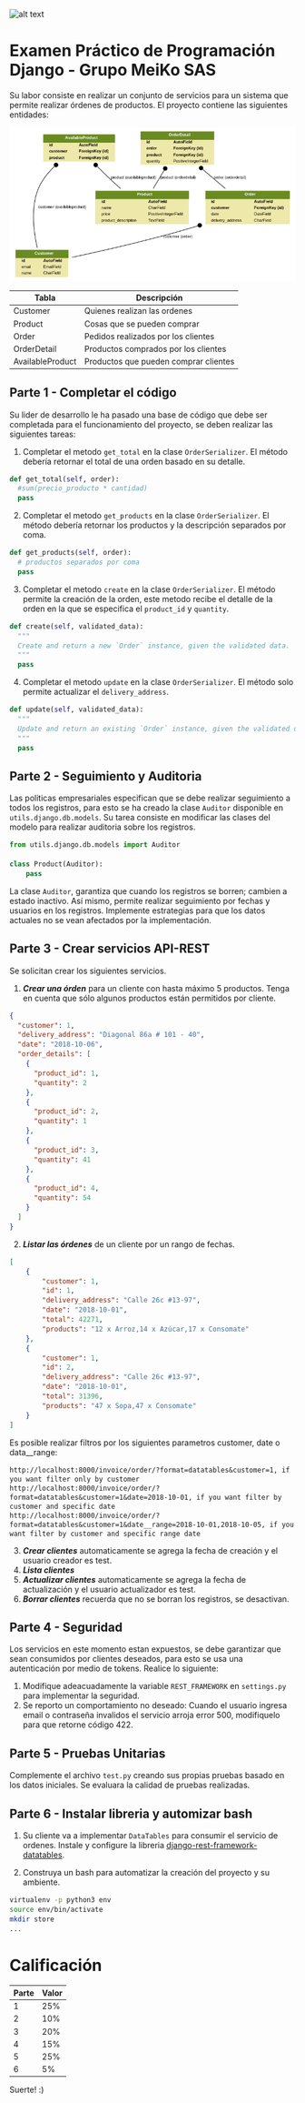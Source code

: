 ![alt text](https://www.grupomeiko.com/wp-content/uploads/2018/03/Logo-Nuevo-PNG-3-e1520606888292.png)
# Examen Práctico de Programación Django - Grupo MeiKo SAS

Su labor consiste en realizar un conjunto de servicios para un sistema que permite realizar órdenes de productos. 
El proyecto contiene las siguientes entidades:

![alt text](doc/models.png)

| Tabla | Descripción |
| ------------- | ------------- |
| Customer | Quienes realizan las ordenes |
| Product | Cosas que se pueden comprar |
| Order | Pedidos realizados por los clientes |
| OrderDetail | Productos comprados por los clientes |
| AvailableProduct | Productos que pueden comprar clientes |

## Parte 1 - Completar el código

Su lider de desarrollo le ha pasado una base de código que debe ser completada para el funcionamiento del proyecto, se 
deben realizar las siguientes tareas:

1. Completar el metodo `get_total` en la clase `OrderSerializer`. El método debería retornar el total de una orden
basado en su detalle.
```python
def get_total(self, order):
  #sum(precio_producto * cantidad)
  pass
``` 

2. Completar el metodo `get_products` en la clase `OrderSerializer`. El método debería retornar los productos y la 
descripción separados por coma.
```python
def get_products(self, order):
  # productos separados por coma
  pass
``` 

3. Completar el metodo `create` en la clase `OrderSerializer`. El método permite la creación de la orden, este metodo
recibe el detalle de la orden en la que se especifica el `product_id` y `quantity`.
```python
def create(self, validated_data):
  """
  Create and return a new `Order` instance, given the validated data.
  """
  pass
``` 

4. Completar el metodo `update` en la clase `OrderSerializer`. El método solo permite actualizar el `delivery_address`.
```python
def update(self, validated_data):
  """
  Update and return an existing `Order` instance, given the validated data.
  """
  pass
```

## Parte 2 - Seguimiento y Auditoria

Las politicas empresariales especifican que se debe realizar seguimiento a todos los registros, para esto se ha creado 
la clase `Auditor` disponible en `utils.django.db.models`. Su tarea consiste en modificar las clases del modelo para
realizar auditoria sobre los registros.

```python
from utils.django.db.models import Auditor

class Product(Auditor):
    pass
```

La clase `Auditor`, garantiza que cuando los registros se borren; cambien a estado inactivo. Así mismo, permite realizar
seguimiento por fechas y usuarios en los registros. Implemente estrategias para que los datos actuales no se vean 
afectados por la implementación.
 
## Parte 3 - Crear servicios API-REST

Se solicitan crear los siguientes servicios.

1. ***Crear una órden*** para un cliente con hasta máximo 5 productos. Tenga en cuenta que sólo algunos productos están 
permitidos por cliente.

```json
{
  "customer": 1,
  "delivery_address": "Diagonal 86a # 101 - 40",
  "date": "2018-10-06",
  "order_details": [
    {
      "product_id": 1,
      "quantity": 2
    },
    {
      "product_id": 2,
      "quantity": 1
    },
    {
      "product_id": 3,
      "quantity": 41
    },
    {
      "product_id": 4,
      "quantity": 54
    }
  ]
}
```

2. ***Listar las órdenes*** de un cliente por un rango de fechas.

```json
[
    {
        "customer": 1,
        "id": 1,
        "delivery_address": "Calle 26c #13-97",
        "date": "2018-10-01",
        "total": 42271,
        "products": "12 x Arroz,14 x Azúcar,17 x Consomate"
    },
    {
        "customer": 1,
        "id": 2,
        "delivery_address": "Calle 26c #13-97",
        "date": "2018-10-01",
        "total": 31396,
        "products": "47 x Sopa,47 x Consomate"
    }
]
```

Es posible realizar filtros por los siguientes parametros customer, date o data__range:

```
http://localhost:8000/invoice/order/?format=datatables&customer=1, if you want filter only by customer
http://localhost:8000/invoice/order/?format=datatables&customer=1&date=2018-10-01, if you want filter by customer and specific date
http://localhost:8000/invoice/order/?format=datatables&customer=1&date__range=2018-10-01,2018-10-05, if you want filter by customer and specific range date
```

3. ***Crear clientes*** automaticamente se agrega la fecha de creación y el usuario creador es test.
4. ***Lista clientes*** 
5. ***Actualizar clientes*** automaticamente se agrega la fecha de actualización y el usuario actualizador es test.
6. ***Borrar clientes*** recuerda que no se borran los registros, se desactivan.

## Parte 4 - Seguridad

Los servicios en este momento estan expuestos, se debe garantizar que sean consumidos por clientes deseados, para esto
se usa una autenticación por medio de tokens. Realice lo siguiente:

1. Modifique adeacuadamente la variable `REST_FRAMEWORK` en `settings.py` para implementar la seguridad.
2. Se reporto un comportamiento no deseado: Cuando el usuario ingresa email o contraseña invalidos el servicio arroja
error 500, modifiquelo para que retorne código 422.

## Parte 5 - Pruebas Unitarias

Complemente el archivo `test.py` creando sus propias pruebas basado en los datos iniciales. Se evaluara la calidad de
pruebas realizadas.

## Parte 6 - Instalar libreria y automizar bash

1. Su cliente va a implementar `DataTables` para consumir el servicio de ordenes. Instale y configure la libreria 
[django-rest-framework-datatables](https://django-rest-framework-datatables.readthedocs.io/en/latest/). 

2. Construya un bash para automatizar la creación del proyecto y su ambiente.

```bash
virtualenv -p python3 env
source env/bin/activate
mkdir store
...
```


# Calificación

| Parte | Valor |
| ------------- | ------------- |
| 1 | 25% |
| 2 | 10% |
| 3 | 20% |
| 4 | 15% |
| 5 | 25% |
| 6 | 5% |

Suerte! :)